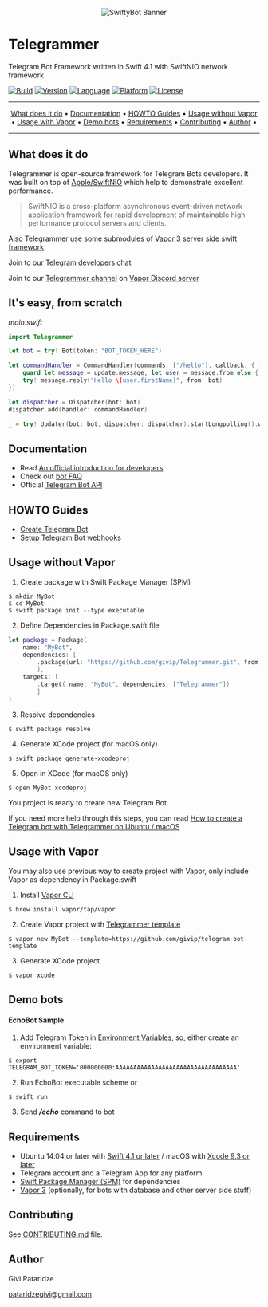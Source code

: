 <p align="center"><img src="http://gp-apps.com/github/telegrammer_logo.png" alt="SwiftyBot Banner"></p>

# Telegrammer
Telegram Bot Framework written in Swift 4.1 with SwiftNIO network framework

[![Build](https://circleci.com/gh/givip/Telegrammer/tree/master.svg?style=shield&circle-token=04a84114573c1c6b3039ef82b88e54f1f6b8c512)](https://circleci.com/gh/givip/Telegrammer)
[![Version](https://img.shields.io/badge/version-0.2.2-blue.svg)](https://github.com/givip/Telegrammer/releases)
[![Language](https://img.shields.io/badge/language-Swift%204.1-orange.svg)](https://swift.org/download/)
[![Platform](https://img.shields.io/badge/platform-Linux%20/%20macOS-ffc713.svg)](https://swift.org/download/)
[![License](https://img.shields.io/badge/license-MIT-lightgrey.svg)](https://github.com/givip/Telegrammer/blob/master/LICENSE)

---

<p align="center">
<a href="#what-does-it-do">What does it do</a> &bull;
<a href="#documentation">Documentation</a> &bull;
<a href="#howto-guides">HOWTO Guides</a> &bull;
<a href="#usage-without-vapor">Usage without Vapor</a> &bull;
<a href="#usage-with-vapor">Usage with Vapor</a> &bull;
<a href="#demo-bots">Demo bots</a> &bull;
<a href="#requirements">Requirements</a> &bull;
<a href="#contributing">Contributing</a> &bull;
<a href="#author">Author</a> &bull;
</p>

---

What does it do
---------------

Telegrammer is open-source framework for Telegram Bots developers.
It was built on top of [Apple/SwiftNIO](https://github.com/apple/swift-nio) which help to demonstrate excellent performance.
> SwiftNIO is a cross-platform asynchronous event-driven network application framework for rapid development of maintainable high performance protocol servers and clients.

Also Telegrammer use some submodules of [Vapor 3 server side swift framework](https://github.com/vapor/vapor)

Join to our [Telegram developers chat](https://t.me/joinchat/AzGW3kkUjLoK2dr3CZFrFQ)

Join to our [Telegrammer channel](https://discord.gg/yjspy8b) on [Vapor Discord server](https://discord.gg/3jG8QFV) 

It's easy, from scratch
-------------
_main.swift_
```swift
import Telegrammer

let bot = try! Bot(token: "BOT_TOKEN_HERE")

let commandHandler = CommandHandler(commands: ["/hello"], callback: { (update, _) in
    guard let message = update.message, let user = message.from else { return }
    try! message.reply("Hello \(user.firstName)", from: bot)
})

let dispatcher = Dispatcher(bot: bot)
dispatcher.add(handler: commandHandler)

_ = try! Updater(bot: bot, dispatcher: dispatcher).startLongpolling().wait()
```

Documentation
-------------

- Read [An official introduction for developers](https://core.telegram.org/bots) 
- Check out [bot FAQ](https://core.telegram.org/bots/faq)
- Official [Telegram Bot API](https://core.telegram.org/bots/api)

HOWTO Guides
-------------

- [Create Telegram Bot](https://core.telegram.org/bots#3-how-do-i-create-a-bot)
- [Setup Telegram Bot webhooks](https://core.telegram.org/bots/webhooks)

Usage without Vapor
---------------

1. Create package with Swift Package Manager (SPM)
```
$ mkdir MyBot
$ cd MyBot
$ swift package init --type executable
```
2. Define Dependencies in Package.swift file
```swift
let package = Package(
    name: "MyBot",
    dependencies: [
        .package(url: "https://github.com/givip/Telegrammer.git", from: "0.2.0")
        ],
    targets: [
        .target( name: "MyBot", dependencies: ["Telegrammer"])
        ]
)
```
3. Resolve dependencies
```
$ swift package resolve
```
4. Generate XCode project (for macOS only)
```
$ swift package generate-xcodeproj
```
5. Open in XCode (for macOS only)
```
$ open MyBot.xcodeproj
```
You project is ready to create new Telegram Bot.

If you need more help through this steps, you can read [How to create a Telegram bot with Telegrammer on Ubuntu / macOS](https://github.com/givip/Telegrammer/wiki/Creating-Telegram-bot-in-Swift)

Usage with Vapor
---------------

You may also use previous way to create project with Vapor, only include Vapor as dependency in Package.swift

1. Install [Vapor CLI](https://docs.vapor.codes/3.0/install/macos/)
```
$ brew install vapor/tap/vapor
```
2. Create Vapor project with [Telegrammer template](https://github.com/givip/telegram-bot-template/)
```
$ vapor new MyBot --template=https://github.com/givip/telegram-bot-template
```
3. Generate XCode project
```
$ vapor xcode
```

Demo bots
---------

#### EchoBot Sample
1. Add Telegram Token in [Environment Variables](http://nshipster.com/launch-arguments-and-environment-variables/), so, either create an environment variable:
```
$ export TELEGRAM_BOT_TOKEN='000000000:AAAAAAAAAAAAAAAAAAAAAAAAAAAAAAAAAA'
```
2. Run EchoBot executable scheme or
```
$ swift run
```
3. Send _**/echo**_ command to bot


Requirements
---------------

- Ubuntu 14.04 or later with [Swift 4.1 or later](https://swift.org/getting-started/) / macOS with [Xcode 9.3 or later](https://swift.org/download/)
- Telegram account and a Telegram App for any platform
- [Swift Package Manager (SPM)](https://github.com/apple/swift-package-manager/blob/master/Documentation/Usage.md) for dependencies 
- [Vapor 3](https://vapor.codes) (optionally, for bots with database and other server side stuff)

Contributing
---------------

See [CONTRIBUTING.md](docs/CONTRIBUTING.md) file.

Author
------

Givi Pataridze

[pataridzegivi@gmail.com](mailto:pataridzegivi@gmail.com)
